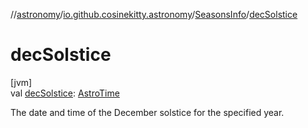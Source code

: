 //[astronomy](../../../index.md)/[io.github.cosinekitty.astronomy](../index.md)/[SeasonsInfo](index.md)/[decSolstice](dec-solstice.md)

# decSolstice

[jvm]\
val [decSolstice](dec-solstice.md): [AstroTime](../-astro-time/index.md)

The date and time of the December solstice for the specified year.
